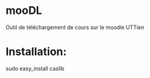 mooDL
=====

Outil de téléchargement de cours sur le moodle UTTien

Installation:
=====
sudo easy_install caslib

